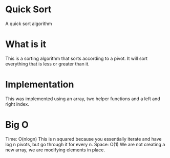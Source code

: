 # Quick Sort
A quick sort algorithm

# What is it
This is a sorting algorithm that sorts according to a pivot. It will sort everything that is less or greater than it.

# Implementation
This was implemented using an array, two helper functions and a left and right index.

# Big O
Time: O(nlogn)
This is n squared because you essentially iterate and have log n pivots, but go through it for every n.
Space: O(1)
We are not creating a new array, we are modifying elements in place.